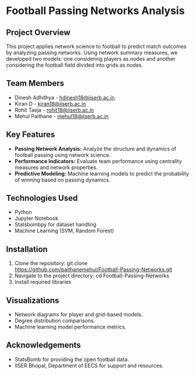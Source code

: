 # Football Passing Networks Analysis

## Project Overview
This project applies network science to football to predict match outcomes by analyzing passing networks. Using network summary measures, we developed two models: one considering players as nodes and another considering the football field divided into grids as nodes.

## Team Members
- Dinesh Adhithya - hdinesh18@iiserb.ac.in
- Kiran D - kiran18@iiserb.ac.in
- Rohit Taeja - rohit18@iiserb.ac.in
- Mehul Paithane - mehul18@iiserb.ac.in

## Key Features
- **Passing Network Analysis:** Analyze the structure and dynamics of football passing using network science.
- **Performance Indicators:** Evaluate team performance using centrality measures and network properties.
- **Predictive Modeling:** Machine learning models to predict the probability of winning based on passing dynamics.

## Technologies Used
- Python
- Jupyter Notebook
- Statsbombpy for dataset handling
- Machine Learning (SVM, Random Forest)

## Installation
1. Clone the repository:
git clone https://github.com/paithanemehul/Football-Passing-Networks.git
2. Navigate to the project directory:
cd Football-Passing-Networks
3. Install required libraries

## Visualizations
- Network diagrams for player and grid-based models.
- Degree distribution comparisons.
- Machine learning model performance metrics.


## Acknowledgements
- StatsBomb for providing the open football data.
- IISER Bhopal, Department of EECS for support and resources.
